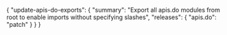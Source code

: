 {
  "update-apis-do-exports": {
    "summary": "Export all apis.do modules from root to enable imports without specifying slashes",
    "releases": { "apis.do": "patch" }
  }
}
